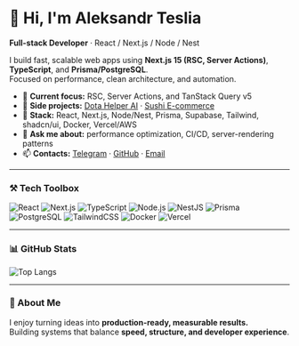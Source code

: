 # 👋 Hi, I'm Aleksandr Teslia  
**Full-stack Developer** · React / Next.js / Node / Nest  

I build fast, scalable web apps using **Next.js 15 (RSC, Server Actions)**, **TypeScript**, and **Prisma/PostgreSQL**.  
Focused on performance, clean architecture, and automation.  

- 🚀 **Current focus:** RSC, Server Actions, and TanStack Query v5  
- 🧩 **Side projects:** [Dota Helper AI]([https://github.com/puffynNeroun/dota-helper-ai](https://github.com/puffynNeroun/dota--helper)) · [Sushi E-commerce](https://github.com/puffynNeroun/sushi-store)  
- 🧠 **Stack:** React, Next.js, Node/Nest, Prisma, Supabase, Tailwind, shadcn/ui, Docker, Vercel/AWS  
- 💬 **Ask me about:** performance optimization, CI/CD, server-rendering patterns  
- 📫 **Contacts:** [Telegram](https://t.me/lilerrpamp) · [GitHub](https://github.com/puffynNeroun) · [Email](mailto:rememberfox00@gmail.com)

---

### ⚒️ Tech Toolbox
![React](https://img.shields.io/badge/-React-0A1A2F?style=flat&logo=react&logoColor=61DAFB)
![Next.js](https://img.shields.io/badge/-Next.js-0A1A2F?style=flat&logo=nextdotjs)
![TypeScript](https://img.shields.io/badge/-TypeScript-0A1A2F?style=flat&logo=typescript)
![Node.js](https://img.shields.io/badge/-Node.js-0A1A2F?style=flat&logo=node.js)
![NestJS](https://img.shields.io/badge/-NestJS-0A1A2F?style=flat&logo=nestjs)
![Prisma](https://img.shields.io/badge/-Prisma-0A1A2F?style=flat&logo=prisma)
![PostgreSQL](https://img.shields.io/badge/-PostgreSQL-0A1A2F?style=flat&logo=postgresql)
![TailwindCSS](https://img.shields.io/badge/-TailwindCSS-0A1A2F?style=flat&logo=tailwindcss)
![Docker](https://img.shields.io/badge/-Docker-0A1A2F?style=flat&logo=docker)
![Vercel](https://img.shields.io/badge/-Vercel-0A1A2F?style=flat&logo=vercel)

---

### 📊 GitHub Stats
![Top Langs](https://github-readme-stats.vercel.app/api/top-langs/?username=puffynNeroun&layout=compact&theme=github_dark&hide_border=true)

---

### 🧭 About Me
I enjoy turning ideas into **production-ready, measurable results.**  
Building systems that balance **speed, structure, and developer experience**.
